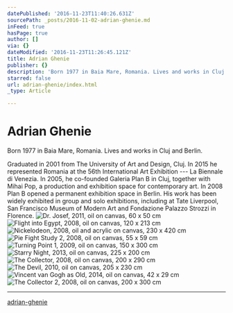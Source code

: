 ```yaml
---
datePublished: '2016-11-23T11:40:26.631Z'
sourcePath: _posts/2016-11-02-adrian-ghenie.md
inFeed: true
hasPage: true
author: []
via: {}
dateModified: '2016-11-23T11:26:45.121Z'
title: Adrian Ghenie
publisher: {}
description: 'Born 1977 in Baia Mare, Romania. Lives and works in Cluj and Berlin.'
starred: false
url: adrian-ghenie/index.html
_type: Article

---
```

# Adrian Ghenie

Born 1977 in Baia Mare, Romania. Lives and works in Cluj and Berlin.

Graduated in 2001 from The University of Art and Design, Cluj. In 2015 he represented Romania at the 56th International Art Exhibition --- La Biennale di Venezia. In 2005, he co-founded Galeria Plan B in Cluj, together with Mihai Pop, a production and exhibition space for contemporary art. In 2008 Plan B opened a permanent exhibition space in Berlin. His work has been widely exhibited in group and solo exhibitions, including at Tate Liverpool, San Francisco Museum of Modern Art and Fondazione Palazzo Strozzi in Florence.
![Dr. Josef, 2011, oil on canvas, 60 x 50 cm](https://the-grid-user-content.s3-us-west-2.amazonaws.com/738ea09b-04fe-4d5e-b5d9-0532766c3583.jpg)
![Flight into Egypt, 2008, oil on canvas, 120 x 213 cm](https://the-grid-user-content.s3-us-west-2.amazonaws.com/be53d5a7-607d-4c72-86be-d08e757f198c.jpg)
![Nickelodeon, 2008, oil and acrylic on canvas, 230 x 420 cm](https://the-grid-user-content.s3-us-west-2.amazonaws.com/31bf6166-98eb-402a-953a-a6ce53931594.jpg)
![Pie Fight Study 2, 2008, oil on canvas, 55 x 59 cm](https://the-grid-user-content.s3-us-west-2.amazonaws.com/1ef2d332-ecb6-4059-b4b3-58b002dec5ea.jpg)
![Turning Point 1, 2009, oil on canvas, 150 x 300 cm](https://the-grid-user-content.s3-us-west-2.amazonaws.com/0577a523-b413-4f5b-a335-b99a809e730a.jpg)
![
Starry Night, 2013, oil on canvas, 225 x 200 cm](https://the-grid-user-content.s3-us-west-2.amazonaws.com/e04bab57-0fbf-47f1-b93c-40a90a8a2bf9.jpg)
![The Collector, 2008, oil on canvas, 200 x 290 cm](https://the-grid-user-content.s3-us-west-2.amazonaws.com/7b0f02c6-31a7-4dc0-a017-db4781c337bd.jpg)
![The Devil, 2010, oil on canvas, 205 x 230 cm](https://the-grid-user-content.s3-us-west-2.amazonaws.com/37dfe0c1-c54a-4dca-83a0-4545522c4bab.jpg)
![Vincent van Gogh as Old, 2014, oil on canvas, 42 x 29 cm  ](https://the-grid-user-content.s3-us-west-2.amazonaws.com/e2213c63-10ab-413c-87c7-7dbe8be0eec4.jpg)
![The Collector 2, 2008, oil on canvas, 200 x 300 cm](https://the-grid-user-content.s3-us-west-2.amazonaws.com/454dc221-aee2-4d85-878c-fa96fc34fabc.jpg)

---

[adrian-ghenie][0]

[0]: http://www.plan-b.ro/index.php?/adrian-ghenie/